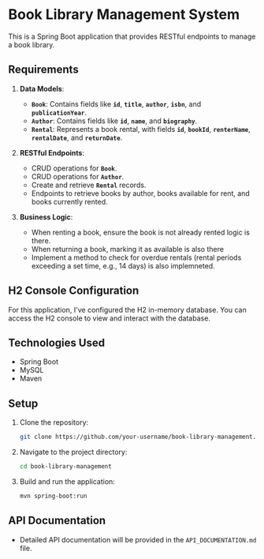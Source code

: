 # Book Library Management System

This is a Spring Boot application that provides RESTful endpoints to manage a book library.

## Requirements

1. **Data Models**:
    - **`Book`**: Contains fields like **`id`**, **`title`**, **`author`**, **`isbn`**, and **`publicationYear`**.
    - **`Author`**: Contains fields like **`id`**, **`name`**, and **`biography`**.
    - **`Rental`**: Represents a book rental, with fields **`id`**, **`bookId`**, **`renterName`**, **`rentalDate`**, and **`returnDate`**.

2. **RESTful Endpoints**:
    - CRUD operations for **`Book`**.
    - CRUD operations for **`Author`**.
    - Create and retrieve **`Rental`** records.
    - Endpoints to retrieve books by author, books available for rent, and books currently rented.

3. **Business Logic**:
    - When renting a book, ensure the book is not already rented logic is there.
    - When returning a book, marking it as available is also there
    - Implement a method to check for overdue rentals (rental periods exceeding a set time, e.g., 14 days) is also implemneted.


## H2 Console Configuration

For this application, I've configured the H2 in-memory database. You can access the H2 console to view and interact with the database.

## Technologies Used

- Spring Boot
- MySQL
- Maven

## Setup

1. Clone the repository:
    ```bash
    git clone https://github.com/your-username/book-library-management.git
    ```

2. Navigate to the project directory:
    ```bash
    cd book-library-management
    ```

3. Build and run the application:
    ```bash
    mvn spring-boot:run
    ```

## API Documentation

- Detailed API documentation will be provided in the `API_DOCUMENTATION.md` file.
